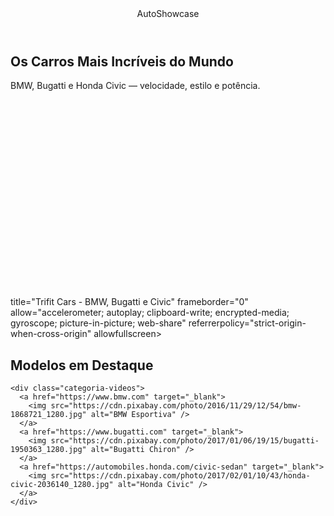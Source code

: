 <!DOCTYPE html>
<html lang="pt-BR">
<head>
  <meta charset="UTF-8" />
  <meta name="viewport" content="width=device-width, initial-scale=1.0" />
  <link rel="stylesheet" href="styles.css" />
  <link rel="preconnect" href="https://fonts.googleapis.com" />
  <link rel="preconnect" href="https://fonts.gstatic.com" crossorigin />
  <link
    href="https://fonts.googleapis.com/css2?family=Chakra+Petch:wght@300;400;500;600;700&display=swap"
    rel="stylesheet"
  />
  <title>AutoShowcase - BMW, Bugatti e Civic</title>
</head>
<body>
  <header>AutoShowcase</header>
  <section class="chamada">
    <div class="chamada-texto">
      <h1>Os Carros Mais Incríveis do Mundo</h1>
      <p>BMW, Bugatti e Honda Civic — velocidade, estilo e potência.</p>
    </div>
    <div>
      <!-- VÍDEO DO YOUTUBE COM CARROS ESPORTIVOS -->
      <iframe
        width="560"
        height="315"
        src="https://<iframe width="560" height="315" src="https://www.youtube.com/embed/uK3-1GdfkIU?si=z8TqgXI4caXvsOXF" title="YouTube video player" frameborder="0" allow="accelerometer; autoplay; clipboard-write; encrypted-media; gyroscope; picture-in-picture; web-share" referrerpolicy="strict-origin-when-cross-origin" allowfullscreen></iframe>
        title="Trifit Cars - BMW, Bugatti e Civic"
        frameborder="0"
        allow="accelerometer; autoplay; clipboard-write; encrypted-media; gyroscope; picture-in-picture; web-share"
        referrerpolicy="strict-origin-when-cross-origin"
        allowfullscreen>
      </iframe>
    </div>
  </section>
  <section class="categoria">
    <h2>Modelos em Destaque</h2>

    <div class="categoria-videos">
      <a href="https://www.bmw.com" target="_blank">
        <img src="https://cdn.pixabay.com/photo/2016/11/29/12/54/bmw-1868721_1280.jpg" alt="BMW Esportiva" />
      </a>
      <a href="https://www.bugatti.com" target="_blank">
        <img src="https://cdn.pixabay.com/photo/2017/01/06/19/15/bugatti-1950363_1280.jpg" alt="Bugatti Chiron" />
      </a>
      <a href="https://automobiles.honda.com/civic-sedan" target="_blank">
        <img src="https://cdn.pixabay.com/photo/2017/02/01/10/43/honda-civic-2036140_1280.jpg" alt="Honda Civic" />
      </a>
    </div>
  </section>
</body>
</html>


